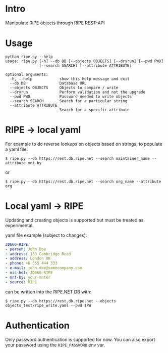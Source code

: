 # Intro

Manipulate RIPE objects through RIPE REST-API

# Usage

```console
python ripe.py --help
usage: ripe.py [-h] --db DB [--objects OBJECTS] [--dryrun] [--pwd PWD]
               [--search SEARCH] [--attribute ATTRIBUTE]

optional arguments:
  -h, --help            show this help message and exit
  --db DB               Database URL
  --objects OBJECTS     Objects to compare / write
  --dryrun              Perform validation and not the upgrade
  --pwd PWD             Password needed to write objects
  --search SEARCH       Search for a particular string
  --attribute ATTRIBUTE
                        Search for a specific attribute
```

# RIPE -> local yaml

For example to do reverse lookups on objects based on strings, to populate a yaml file:

```console
$ ripe.py --db https://rest.db.ripe.net --search maintainer_name --attribute mnt-by
```

or

```
$ ripe.py --db https://rest.db.ripe.net --search org_name --attribute org
```

# Local yaml -> RIPE

Updating and creating objects is supported but must be treated as experimental.

yaml file example (subject to changes):

```yaml
JD666-RIPE:
- person: John Doe
- address: 133 Cambridge Road
- address: London UK
- phone: +6 555 444 333
- e-mail: john.doe@somecompany.com
- nic-hdl: JD666-RIPE
- mnt-by: your-mnter
- source: RIPE
```

can be written into the RIPE.NET DB with:

```console
$ ripe.py --db https://rest.db.ripe.net --objects objects_test/ripe_write.yaml --pwd $PW
```

# Authentication

Only password authentication is supported for now. You can also export your password using the
`RIPE_PASSWORD` env var.
